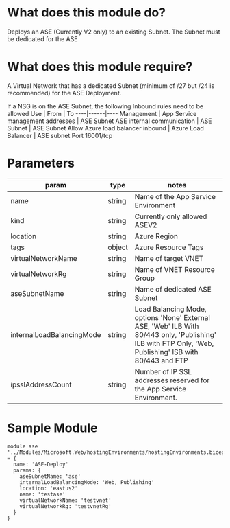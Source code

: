# What does this module do?
Deploys an ASE (Currently V2 only) to an existing Subnet.  The Subnet must be dedicated for the ASE

# What does this module require?
A Virtual Network that has a dedicated Subnet (minimum of /27 but /24 is recommended) for the ASE Deployment.

If a NSG is on the ASE Subnet, the following Inbound rules need to be allowed
Use | From | To
----|------|----
Management | App Service management addresses | ASE Subnet
ASE internal communication | ASE Subnet | ASE Subnet
Allow Azure load balancer inbound | Azure Load Balancer | ASE subnet Port 16001/tcp

# Parameters
param | type | notes
------|------|------
name | string | Name of the App Service Environment
kind | string | Currently only allowed ASEV2
location | string | Azure Region
tags | object | Azure Resource Tags
virtualNetworkName | string | Name of target VNET
virtualNetworkRg | string | Name of VNET Resource Group
aseSubnetName | string | Name of dedicated ASE Subnet
internalLoadBalancingMode | string | Load Balancing Mode, options 'None' External ASE, 'Web' ILB With 80/443 only, 'Publishing' ILB with FTP Only, 'Web, Publishing' ISB with 80/443 and FTP
ipsslAddressCount | string | Number of IP SSL addresses reserved for the App Service Environment.

# Sample Module

```
module ase '../Modules/Microsoft.Web/hostingEnvironments/hostingEnvironments.bicep' = {
  name: 'ASE-Deploy'
  params: {
    aseSubnetName: 'ase'
    internalLoadBalancingMode: 'Web, Publishing'
    location: 'eastus2'
    name: 'testase'
    virtualNetworkName: 'testvnet'
    virtualNetworkRg: 'testvnetRg'        
  } 
}
```